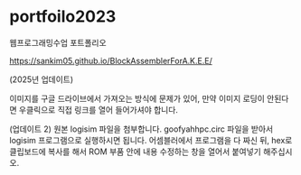 # portfoilo2023
 웹프로그래밍수업 포트폴리오


https://sankim05.github.io/BlockAssemblerForA.K.E.E/


 (2025년 업데이트)

 이미지를 구글 드라이브에서 가져오는 방식에 문제가 있어, 만약 이미지 로딩이 안된다면 우클릭으로 직접 링크를 열어 들어가셔야 합니다.


(업데이트 2)
원본 logisim 파일을 첨부합니다. goofyahhpc.circ 파일을 받아서 logisim 프로그램으로 실행하시면 됩니다. 어셈블러에서 프로그램을 다 짜신 뒤, hex로 클립보드에 복사를 해서 ROM 부품 안에 내용 수정하는 창을 열어서 붙여넣기 해주십시오.  
